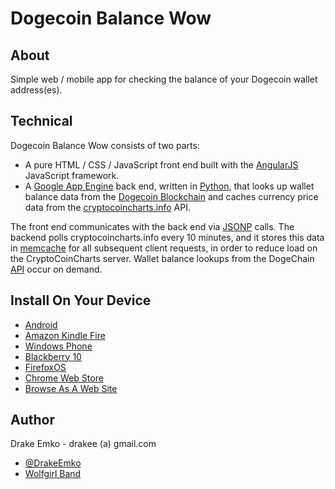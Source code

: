 # Dogecoin Balance Wow

## About
Simple web / mobile app for checking the balance of your Dogecoin wallet address(es).

## Technical
Dogecoin Balance Wow consists of two parts:
* A pure HTML / CSS / JavaScript front end built with the [AngularJS](http://angularjs.org/) JavaScript framework.
* A [Google App Engine](https://developers.google.com/appengine/) back end, written in [Python](http://www.python.org/), that looks up wallet balance data from the [Dogecoin Blockchain](https://dogechain.info/chain/Dogecoin) and caches currency price data from the [cryptocoincharts.info](http://www.cryptocoincharts.info/) API.

The front end communicates with the back end via [JSONP](http://en.wikipedia.org/wiki/JSONP) calls. The backend polls cryptocoincharts.info every 10 minutes, and it stores this data in [memcache](https://developers.google.com/appengine/docs/python/memcache/) for all subsequent client requests, in order to reduce load on the CryptoCoinCharts server. Wallet balance lookups from the DogeChain [API](https://dogechain.info/chain/Dogecoin/q) occur on demand.

## Install On Your Device
* [Android](https://play.google.com/store/apps/details?id=net.edrake.dogecoinbalancewow)
* [Amazon Kindle Fire](http://www.amazon.com/Drake-Emko-Dogecoin-Balance-Wow/dp/B00ISNBWEY)
* [Windows Phone](http://www.windowsphone.com/en-us/store/app/dogecoin-balance-wow/9e343cb7-3552-4f7f-9d88-0a0d87c05848)
* [Blackberry 10](http://appworld.blackberry.com/webstore/content/53031888/?lang=en)
* [FirefoxOS](https://marketplace.firefox.com/app/dogecoin-balance-wow)
* [Chrome Web Store](https://chrome.google.com/webstore/detail/dogecoin-balance-wow/mbldbbdmcmpelfakglhfafgiopeepnob)
* [Browse As A Web Site](http://d2kg4h6gsenx6a.cloudfront.net/main.html)

## Author
Drake Emko - drakee (a) gmail.com
* [@DrakeEmko](https://twitter.com/DrakeEmko)
* [Wolfgirl Band](http://wolfgirl.bandcamp.com/)
